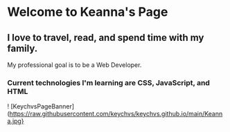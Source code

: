 # Welcome to Keanna's Page
## I love to travel, read, and spend time with my family.  
My professional goal is to be a Web Developer.
### Current technologies I'm learning are CSS, JavaScript, and HTML

! [KeychvsPageBanner](https://raw.githubusercontent.com/keychvs/keychvs.github.io/main/Keanna.jpg}
